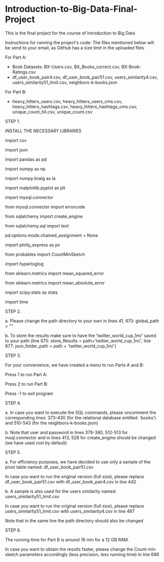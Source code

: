 # Introduction-to-Big-Data-Final-Project

This is the final project for the course of Introduction to Big Data

 

Instructions for running the project's code:
The files mentioned below will be send to your email, as GitHub has a size limit in the uploaded files

 

For Part A:
- Book Datasets: BX-Users.csv, BX_Books_correct.csv, BX-Book-Ratings.csv
- df_user_book_pair4.csv, df_user_book_pair51.csv, users_similarity4.csv, users_similarity51_limit.csv, neighbors-k-books.json

 

For Part B:
- heavy_hitters_users.csv, heavy_hitters_users_cms.csv, heavy_hitters_hashtags.csv, heavy_hitters_hashtags_cms.csv, unique_count_hll.csv, unique_count.csv 

 

STEP 1.

 

INSTALL THE NECESSARY LIBRARIES

 

import csv

 

import json

 

import pandas as pd

 

import numpy as np

 

import numpy.linalg as la

 

import matplotlib.pyplot as plt

 

import mysql.connector

 

from mysql.connector import errorcode

 

from sqlalchemy import create_engine

 

from sqlalchemy.sql import text

 

pd.options.mode.chained_assignment = None

 

import plotly_express as px

 

from probables import CountMinSketch

 

import hyperloglog

 

from sklearn.metrics import mean_squared_error

 

from sklearn.metrics import mean_absolute_error

 

import scipy.stats as stats

 

import time

 

STEP 2.

 

a. Please change the path directory to your own in lines 41, 670: global_path = ""

 

b. To store the results make sure to have the 'twitter_world_cup_1m/' saved to your path (line 675: store_Results = path+'twitter_world_cup_1m/', line 677: json_folder_path = path + 'twitter_world_cup_1m/')

 

STEP 3.

 

For your convenience, we have created a menu to run Parts A and B:

 

Press 1 to run Part A:

 

Press 2 to run Part B:        

 

Press -1 to exit program

 

STEP 4.

 

a. In case you want to execute the SQL commands, please uncomment the corresponding lines: 373-430 (for the relational database entitled: ‘books’) and 510-543 (for the neighbors-k-books.json)

 

b. Note that user and password in lines 379-380, 512-513 for msql.connector and in lines 413, 528 for create_engine should be changed (we have used root by default)

 

STEP 5. 

 

a. For efficiency purposes, we have decided to use only a sample of the pivot table named: df_user_book_pair51.csv

 

In case you want to run the original version (full size), please replace df_user_book_pair51.csv with df_user_book_pair4.csv in line 442

 

b. A sample is also used for the users similarity named: users_similarity51_limit.csv

 

In case you want to run the original version (full size), please replace users_similarity51_limit.csv with users_similarity4.csv in line 487

 

Note that in the same line the path directory should also be changed

 

STEP 6.

 

The running time for Part B is around 16 min for a 12 GΒ RAM. 

 

In case you want to obtain the results faster, please change the Count-min sketch parameters accordingly (less precision, less running time) in line 688
